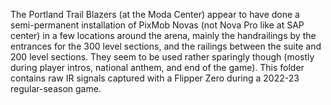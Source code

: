 The Portland Trail Blazers (at the Moda Center) appear to have done a semi-permanent installation of PixMob Novas (not Nova Pro like at SAP center) in a few locations around the arena, mainly the handrailings by the entrances for the 300 level sections, and the railings between the suite and 200 level sections. They seem to be used rather sparingly though (mostly during player intros, national anthem, and end of the game).
This folder contains raw IR signals captured with a Flipper Zero during a 2022-23 regular-season game.